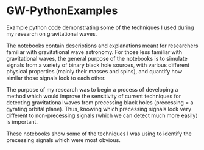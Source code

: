 # GW-PythonExamples
Example python code demonstrating some of the techniques I used during my research on gravitational waves.

The notebooks contain descriptions and explanations meant for researchers familiar with gravitational wave astronomy.
For those less familiar with gravitational waves, the general purpose of the notebooks is to simulate signals from a
variety of binary black hole sources, with various different physical properties (mainly their masses and spins), and
quantify how similar those signals look to each other.

The purpose of my research was to begin a process of developing a method which would improve the sensitivity of current
techniques for detecting gravitational waves from precessing black holes (precessing = a gyrating orbital plane). Thus,
knowing which precessing signals look very different to non-precessing signals (which we can detect much more easily)
is important.

These notebooks show some of the techniques I was using to identify the precessing signals which were most obvious.
